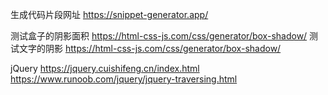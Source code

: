生成代码片段网址
https://snippet-generator.app/

测试盒子的阴影面积
https://html-css-js.com/css/generator/box-shadow/
测试文字的阴影
https://html-css-js.com/css/generator/box-shadow/

jQuery
https://jquery.cuishifeng.cn/index.html
https://www.runoob.com/jquery/jquery-traversing.html
